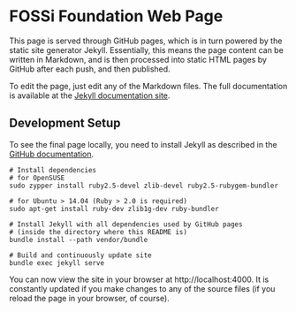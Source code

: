 # FOSSi Foundation Web Page

This page is served through GitHub pages, which is in turn powered by the
static site generator Jekyll.
Essentially, this means the page content can be written in Markdown, and is
then processed into static HTML pages by GitHub after each push, and then
published.

To edit the page, just edit any of the Markdown files.
The full documentation is available at the
[Jekyll documentation site](https://jekyllrb.com/docs/home/).

## Development Setup
To see the final page locally, you need to install Jekyll as described in the
[GitHub documentation](https://help.github.com/articles/setting-up-your-github-pages-site-locally-with-jekyll/).

~~~
# Install dependencies
# for OpenSUSE
sudo zypper install ruby2.5-devel zlib-devel ruby2.5-rubygem-bundler

# for Ubuntu > 14.04 (Ruby > 2.0 is required)
sudo apt-get install ruby-dev zlib1g-dev ruby-bundler

# Install Jekyll with all dependencies used by GitHub pages
# (inside the directory where this README is)
bundle install --path vendor/bundle

# Build and continuously update site
bundle exec jekyll serve
~~~

You can now view the site in your browser at http://localhost:4000.
It is constantly updated if you make changes to any of the source files
(if you reload the page in your browser, of course).
